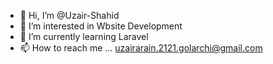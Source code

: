 - 👋 Hi, I’m @Uzair-Shahid
- 👀 I’m interested in Wbsite Development
- 🌱 I’m currently learning Laravel
- 📫 How to reach me ... 
    uzairarain.2121.golarchi@gmail.com

<!---
Uzair-Shahid/Uzair-Shahid is a ✨ special ✨ repository because its `README.md` (this file) appears on your GitHub profile.
You can click the Preview link to take a look at your changes.
--->
